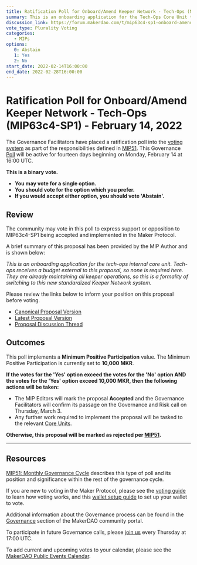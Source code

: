 ```yaml
---
title: Ratification Poll for Onboard/Amend Keeper Network - Tech-Ops (MIP63c4-SP1) - February 14, 2022
summary: This is an onboarding application for the Tech-Ops Core Unit to be added to the Maker Keeper Network (per MIP63).
discussion_link: https://forum.makerdao.com/t/mip63c4-sp1-onboard-amend-keeper-network-tech-ops/12739
vote_type: Plurality Voting
categories:
   - MIPs
options:
   0: Abstain
   1: Yes
   2: No
start_date: 2022-02-14T16:00:00
end_date: 2022-02-28T16:00:00
---
```

# Ratification Poll for Onboard/Amend Keeper Network - Tech-Ops (MIP63c4-SP1) - February 14, 2022

The Governance Facilitators have placed a ratification poll into the [voting system](https://vote.makerdao.com/polling) as part of the responsibilities defined in [MIP51](https://mips.makerdao.com/mips/details/MIP51). This Governance [Poll](https://community-development.makerdao.com/en/learn/governance/on-chain-gov) will be active for fourteen days beginning on Monday, February 14 at 16:00 UTC.

**This is a binary vote.** 
- **You may vote for a single option.** 
- **You should vote for the option which you prefer.**
- **If you would accept either option, you should vote 'Abstain'.**

## Review

The community may vote in this poll to express support or opposition to MIP63c4-SP1 being accepted and implemented in the Maker Protocol.

A brief summary of this proposal has been provided by the MIP Author and is shown below:

*This is an onboarding application for the tech-ops internal core unit. Tech-ops receives a budget external to this proposal, so none is required here. They are already maintaining all keeper operations, so this is a formality of switching to this new standardized Keeper Network system.*

Please review the links below to inform your position on this proposal before voting.
* [Canonical Proposal Version](https://github.com/makerdao/mips/blob/f746194995010122b41feebe6e5912885d6583c7/MIP63/MIP63c4-Subproposals/MIP63c4-SP1.md)
* [Latest Proposal Version](https://github.com/makerdao/mips/blob/master/MIP63/MIP63c4%20Subproposals/MIP63c4-SP1.md)
* [Proposal Discussion Thread](https://forum.makerdao.com/t/mip63c4-sp1-onboard-amend-keeper-network-tech-ops/12739)

## Outcomes

This poll implements a **Minimum Positive Participation** value. The Minimum Positive Participation is currently set to **10,000 MKR**.

**If the votes for the 'Yes' option exceed the votes for the 'No' option AND the votes for the 'Yes' option exceed 10,000 MKR, then the following actions will be taken:**
* The MIP Editors will mark the proposal **Accepted** and the Governance Facilitators will confirm its passage on the Governance and Risk call on Thursday, March 3. 
* Any further work required to implement the proposal will be tasked to the relevant [Core Units](https://mips.makerdao.com/mips/details/MIP38#mip38c2-core-unit-state).

**Otherwise, this proposal will be marked as rejected per [MIP51](https://mips.makerdao.com/mips/details/MIP51#mip51c2-ratification-poll).**

---

## Resources

[MIP51: Monthly Governance Cycle](https://mips.makerdao.com/mips/details/MIP51) describes this type of poll and its position and significance within the rest of the governance cycle.

If you are new to voting in the Maker Protocol, please see the [voting guide](https://community-development.makerdao.com/en/learn/governance/how-voting-works/) to learn how voting works, and this [wallet setup guide](https://community-development.makerdao.com/en/learn/governance/voting-setup/) to set up your wallet to vote.

Additional information about the Governance process can be found in the [Governance](https://community-development.makerdao.com/en/learn/governance) section of the MakerDAO community portal.

To participate in future Governance calls, please [join us](https://github.com/makerdao/community/tree/master/governance/governance-and-risk-meetings) every Thursday at 17:00 UTC.

To add current and upcoming votes to your calendar, please see the [MakerDAO Public Events Calendar](https://calendar.google.com/calendar/embed?src=makerdao.com_3efhm2ghipksegl009ktniomdk%40group.calendar.google.com&ctz=UTC&mode=week&showCalendars=0&showPrint=0).
